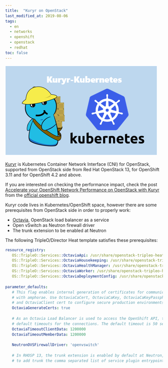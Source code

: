 ```yaml
---
title:  "Kuryr on OpenStack"
last_modified_at: 2019-08-06
tags:
  - en
  - networks
  - openshift
  - openstack
  - redhat
toc: false
---
```


![](/assets/images/posts/2019-08-06-kuryr.png)

[Kuryr](https://github.com/openstack/kuryr) is Kubernetes Container Network Interface (CNI) for OpenStack, supported from OpenStack side from Red Hat OpenStack 13, for OpenShift 3.11 and for OpenShift 4.2 and above.

If you are interested on checking the performance impact, check the post [Accelerate your OpenShift Network Performance on OpenStack with Kuryr](https://www.openshift.com/blog/accelerate-your-openshift-network-performance-on-openstack-with-kuryr) from the [official openshift blog](https://www.openshift.com/blog).

Kuryr code lives in Kubernetes/OpenShift space, however there are some prerequisites from OpenStack side in order to properly work:
 - [Octavia](https://wiki.openstack.org/wiki/Octavia), OpenStack load balancer as a service
 - Open vSwitch as Neutron firewall driver
 - The trunk extension to be enabled at Neutron

 The following TripleO/Director Heat template satisfies these prerequisites:
 ```yaml
 resource_registry:
    OS::TripleO::Services::OctaviaApi: /usr/share/openstack-tripleo-heat-templates/docker/services/octavia-api.yaml
    OS::TripleO::Services::OctaviaHousekeeping: /usr/share/openstack-tripleo-heat-templates/docker/services/octavia-housekeeping.yaml
    OS::TripleO::Services::OctaviaHealthManager: /usr/share/openstack-tripleo-heat-templates/docker/services/octavia-health-manager.yaml
    OS::TripleO::Services::OctaviaWorker: /usr/share/openstack-tripleo-heat-templates/docker/services/octavia-worker.yaml
    OS::TripleO::Services::OctaviaDeploymentConfig: /usr/share/openstack-tripleo-heat-templates/docker/services/octavia/octavia-deployment-config.yaml

parameter_defaults:
    # This flag enables internal generation of certificates for communication
    # with amphorae. Use OctaviaCaCert, OctaviaCaKey, OctaviaCaKeyPassphrase
    # and OctaviaClient cert to configure secure production environments.
    OctaviaGenerateCerts: true

    # As an Octavia Load Balancer is used to access the OpenShift API, there is a need to increase their listeners
    # default timeouts for the connections. The default timeout is 50 seconds. Increase the timeout to 20 minutes
    OctaviaTimeoutClientData: 1200000
    OctaviaTimeoutMemberData: 1200000

    NeutronOVSFirewallDriver: 'openvswitch'

    # In RHOSP 13, the trunk extension is enabled by default at Neutron, if that is not the case, make sure
    # to add trunk the comma separated list of service plugin entrypoints defined in NeutronServicePlugins
 ```
